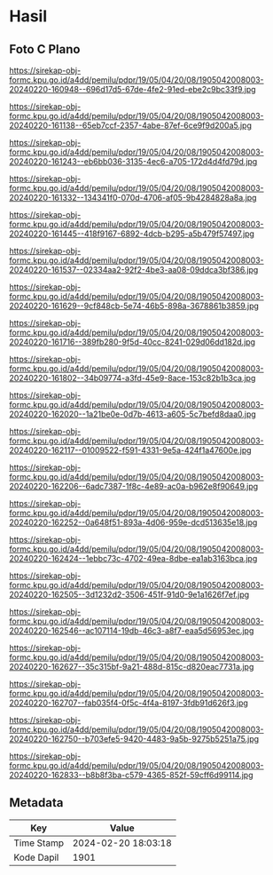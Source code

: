 # Hasil

## Foto C Plano

https://sirekap-obj-formc.kpu.go.id/a4dd/pemilu/pdpr/19/05/04/20/08/1905042008003-20240220-160948--696d17d5-67de-4fe2-91ed-ebe2c9bc33f9.jpg

https://sirekap-obj-formc.kpu.go.id/a4dd/pemilu/pdpr/19/05/04/20/08/1905042008003-20240220-161138--65eb7ccf-2357-4abe-87ef-6ce9f9d200a5.jpg

https://sirekap-obj-formc.kpu.go.id/a4dd/pemilu/pdpr/19/05/04/20/08/1905042008003-20240220-161243--eb6bb036-3135-4ec6-a705-172d4d4fd79d.jpg

https://sirekap-obj-formc.kpu.go.id/a4dd/pemilu/pdpr/19/05/04/20/08/1905042008003-20240220-161332--134341f0-070d-4706-af05-9b4284828a8a.jpg

https://sirekap-obj-formc.kpu.go.id/a4dd/pemilu/pdpr/19/05/04/20/08/1905042008003-20240220-161445--418f9167-6892-4dcb-b295-a5b479f57497.jpg

https://sirekap-obj-formc.kpu.go.id/a4dd/pemilu/pdpr/19/05/04/20/08/1905042008003-20240220-161537--02334aa2-92f2-4be3-aa08-09ddca3bf386.jpg

https://sirekap-obj-formc.kpu.go.id/a4dd/pemilu/pdpr/19/05/04/20/08/1905042008003-20240220-161629--9cf848cb-5e74-46b5-898a-3678861b3859.jpg

https://sirekap-obj-formc.kpu.go.id/a4dd/pemilu/pdpr/19/05/04/20/08/1905042008003-20240220-161716--389fb280-9f5d-40cc-8241-029d06dd182d.jpg

https://sirekap-obj-formc.kpu.go.id/a4dd/pemilu/pdpr/19/05/04/20/08/1905042008003-20240220-161802--34b09774-a3fd-45e9-8ace-153c82b1b3ca.jpg

https://sirekap-obj-formc.kpu.go.id/a4dd/pemilu/pdpr/19/05/04/20/08/1905042008003-20240220-162020--1a21be0e-0d7b-4613-a605-5c7befd8daa0.jpg

https://sirekap-obj-formc.kpu.go.id/a4dd/pemilu/pdpr/19/05/04/20/08/1905042008003-20240220-162117--01009522-f591-4331-9e5a-424f1a47600e.jpg

https://sirekap-obj-formc.kpu.go.id/a4dd/pemilu/pdpr/19/05/04/20/08/1905042008003-20240220-162206--6adc7387-1f8c-4e89-ac0a-b962e8f90649.jpg

https://sirekap-obj-formc.kpu.go.id/a4dd/pemilu/pdpr/19/05/04/20/08/1905042008003-20240220-162252--0a648f51-893a-4d06-959e-dcd513635e18.jpg

https://sirekap-obj-formc.kpu.go.id/a4dd/pemilu/pdpr/19/05/04/20/08/1905042008003-20240220-162424--1ebbc73c-4702-49ea-8dbe-ea1ab3163bca.jpg

https://sirekap-obj-formc.kpu.go.id/a4dd/pemilu/pdpr/19/05/04/20/08/1905042008003-20240220-162505--3d1232d2-3506-451f-91d0-9e1a1626f7ef.jpg

https://sirekap-obj-formc.kpu.go.id/a4dd/pemilu/pdpr/19/05/04/20/08/1905042008003-20240220-162546--ac107114-19db-46c3-a8f7-eaa5d56953ec.jpg

https://sirekap-obj-formc.kpu.go.id/a4dd/pemilu/pdpr/19/05/04/20/08/1905042008003-20240220-162627--35c315bf-9a21-488d-815c-d820eac7731a.jpg

https://sirekap-obj-formc.kpu.go.id/a4dd/pemilu/pdpr/19/05/04/20/08/1905042008003-20240220-162707--fab035f4-0f5c-4f4a-8197-3fdb91d626f3.jpg

https://sirekap-obj-formc.kpu.go.id/a4dd/pemilu/pdpr/19/05/04/20/08/1905042008003-20240220-162750--b703efe5-9420-4483-9a5b-9275b5251a75.jpg

https://sirekap-obj-formc.kpu.go.id/a4dd/pemilu/pdpr/19/05/04/20/08/1905042008003-20240220-162833--b8b8f3ba-c579-4365-852f-59cff6d99114.jpg


## Metadata

| Key        | Value               |
| ---------- | ------------------- |
| Time Stamp | 2024-02-20 18:03:18 |
| Kode Dapil | 1901                |



